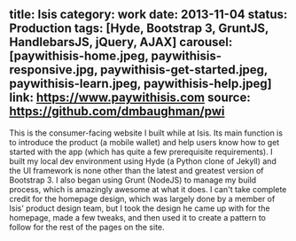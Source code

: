 title: Isis
category: work
date: 2013-11-04
status: Production
tags: [Hyde, Bootstrap 3, GruntJS, HandlebarsJS, jQuery, AJAX]
carousel: [paywithisis-home.jpeg, paywithisis-responsive.jpg, paywithisis-get-started.jpeg, paywithisis-learn.jpeg, paywithisis-help.jpeg]
link: https://www.paywithisis.com
source: https://github.com/dmbaughman/pwi
---
This is the consumer-facing website I built while at Isis.  Its main function is to introduce the product (a mobile wallet) and help users know how to get started with the app (which has quite a few prerequisite requirements).
I built my local dev environment using Hyde (a Python clone of Jekyll) and the UI framework is none other than the latest and greatest version of Bootstrap 3.  I also began using Grunt (NodeJS) to manage my build process, which is amazingly awesome at what it does.
I can't take complete credit for the homepage design, which was largely done by a member of Isis' product design team, but I took the design he came up with for the homepage, made a few tweaks, and then used it to create a pattern to follow for the rest of the pages on the site.